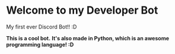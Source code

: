# Welcome to my Developer Bot
My first ever Discord Bot!! :D

**This is a cool bot.**
**It's also made in Python, which is an awesome programming language! :D**
